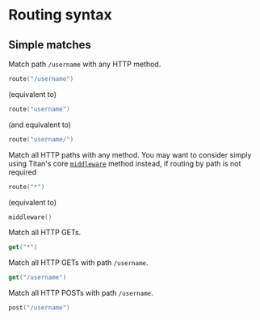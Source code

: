 # Routing syntax

## Simple matches

Match path `/username` with any HTTP method.

```swift
route("/username")
```

(equivalent to)
```swift
route("username")
```

(and equivalent to)
```swift
route("username/")
```

Match all HTTP paths with any method. You may want to consider simply using Titan's core [`middleware`](https://github.com/bermudadigitalstudio/titan-core/blob/692e2eec60a0fc6c44bea113cb2c8574ba7d9d26/Sources/TitanCore.swift#L40-L42) method instead, if routing by path is not required

```swift
route("*")
```

(equivalent to)
```swift
middleware()
```

Match all HTTP GETs.

```swift
get("*")
```

Match all HTTP GETs with path `/username`.

```swift
get("/username")
```

Match all HTTP POSTs with path `/username`.

```swift
post("/username")
```
